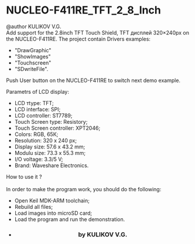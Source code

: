 # NUCLEO-F411RE_TFT_2_8_Inch
@author  KULIKOV V.G.
<br>
 Add support for the 2.8inch TFT Touch Shield, TFT дисплей 320×240px on the NUCLEO-F411RE. The project contain Drivers examples:
 - "DrawGraphic"
 - "ShowImages"
 - "Touchscreen"
 - "SDwriteFile".

Push User button on the NUCLEO-F411RE to switch next demo example.

Parametrs of LCD display:
 - LCD тtype: TFT;
 - LCD interface: SPI;
 - LCD controller: ST7789;
 - Touch Screen type: Resistory;
 - Touch Screen controller: XPT2046;
 - Colors: RGB, 65К;
 - Resolution: 320 х 240 px;
 - Display size: 57.6 х 43.2 mm;
 - Modulu size: 73.3 х 55.3 mm;
 - I/O voltage: 3.3/5 V;
 - Brand: Waveshare Electronics.

How to use it ?<br>
<br>
In order to make the program work, you should do the following:
 - Open Keil MDK-ARM toolchain;
 - Rebuild all files;
 - Load images into microSD card;
 - Load the program and run the demonstration.

 * <h3><center>by KULIKOV V.G. </center></h3>

